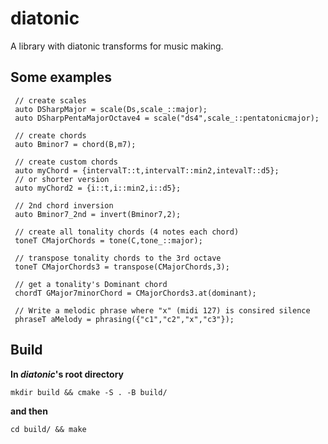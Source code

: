 # diatonic
A library with diatonic transforms for music making.

## Some examples

 ```
  // create scales
  auto DSharpMajor = scale(Ds,scale_::major);
  auto DSharpPentaMajorOctave4 = scale("ds4",scale_::pentatonicmajor);
  
  // create chords
  auto Bminor7 = chord(B,m7);

  // create custom chords 
  auto myChord = {intervalT::t,intervalT::min2,intevalT::d5}; 
  // or shorter version
  auto myChord2 = {i::t,i::min2,i::d5}; 
  
  // 2nd chord inversion
  auto Bminor7_2nd = invert(Bminor7,2);

  // create all tonality chords (4 notes each chord)
  toneT CMajorChords = tone(C,tone_::major);
  
  // transpose tonality chords to the 3rd octave
  toneT CMajorChords3 = transpose(CMajorChords,3);

  // get a tonality's Dominant chord
  chordT GMajor7minorChord = CMajorChords3.at(dominant);

  // Write a melodic phrase where "x" (midi 127) is consired silence
  phraseT aMelody = phrasing({"c1","c2","x","c3"});

```

## Build

**In *diatonic*'s root directory**

	mkdir build && cmake -S . -B build/

**and then**

	cd build/ && make